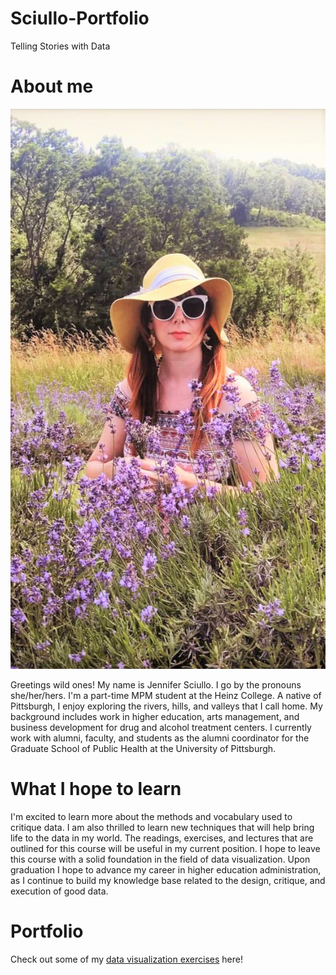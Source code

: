 # Sciullo-Portfolio
Telling Stories with Data

# About me

![Profile Image](sciullo_profile.jpg)

Greetings wild ones! My name is Jennifer Sciullo. I go by the pronouns she/her/hers. I'm a part-time MPM student at the Heinz College. A native of Pittsburgh, I enjoy exploring the rivers, hills, and valleys that I call home. My background includes work in higher education, arts management, and business development for drug and alcohol treatment centers. I currently work with alumni, faculty, and students as the alumni coordinator for the Graduate School of Public Health at the University of Pittsburgh.

# What I hope to learn
I'm excited to learn more about the methods and vocabulary used to critique data. I am also thrilled to learn new techniques that will help bring life to the data in my world. The readings, exercises, and lectures that are outlined for this course will be useful in my current position. I hope to leave this course with a solid foundation in the field of data visualization. Upon graduation I hope to advance my career in higher education administration, as I continue to build my knowledge base related to the design, critique, and execution of good data.

# Portfolio
Check out some of my [data visualization exercises](/dataviz2.md) here!
